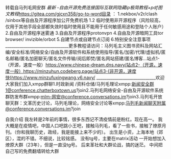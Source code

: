 转载自马列毛网安群
*最新 -自由开源免费连接国际互联网隐藏ip极简教程+pdf图文教程*https://gitea.com/gjcxn358/go-to-word目录 ：    1.nekbox/v2r/clash /sinbox等自由及开源程序加公开免费机场  1.2 临时使用非开源程序（风险较高，仅用于其他手段全部都失效时临时使用且不能用于任何敏感用途和登陆个人账户）          2.自由及开源程序迷雾通                  3.自由及开源程序protonvpn                 4.自由及开源暗网工具tor browser/ invizible/orbot                  5.自建节点或自建节点订阅           6.特别安全注意事项              _______________________________更多教程请访问：马列毛主义图书资料及网站汇编/安全标准/网络安全/自由及开源软件和系统使用指导/匿名/加密/代理/虚拟机/匿名邮箱/匿名加密聊天/匿名文件传输/阅后即焚/匿名网站搭建/匿名博客...站点1-（开源，速度一般）https://www.chinese-dream.dns.navy/站点2-（开源，速度一般）https://minzuhun.codeberg.page/站点3-(非开源，速度快)https://www.minzufuxingwang.v6.navy/ 	_____________________________欢迎大家我们加入xmpp群聊1.时政新闻 /资料仓储/马列毛理论xmpp:新闻安全群1@conference.chatterboxtown.us?join2.马列毛网络安全-自由及开源软件系统群防发布群xmpp:mlm-网安@conference.conversations.im?join3.马列毛开放聊天群：文革历史讨论，马列毛理论，网络安全讨论等xmpp:马列毛新闻聊天附属@conference.conversations.im?join

自我介绍
我左转是2年前的事情，很多东西记不清疫情前是粉红。现在高一。
我大概是在疫情吧，中国人口吧跳小王吧，接触马列毛，看了一些书，接触了燎原月刊。（你和我聊历史，政经，我是能接上来不少的）。
出生是小资，上海本地（郊区），混的不错。不细说，比较铭感。
没有tg号，主要在matrix活动
一开始想加入燎原大群（23年），但是一直没tg号。
后来革社和大群论战，搞的迷茫。
中间把自己写的免费翻墙转给大群
<!--stackedit_data:
eyJoaXN0b3J5IjpbLTg1NDg3OTIyNywzNDk1MDcxMjksLTMyNT
c3MTQ5MCwxNTAwOTk4MTQ1LDI0NTAwMzAzNSwtMjA4ODc0NjYx
MiwxMzE1ODgyNTk2LC03MzY5Mzg4MjIsNTY5NDcwMjM2LDQ5Nz
gxODgxMCwtNDA5OTAzNjUyLC04MjExMjc3MDgsMTkyMzI4NDI3
OCwtMTU5NDk0NjUxOSwtMTgyNjUzMTA4OCw5NzY5NDA3MjUsLT
MzODg1MzIwMCwxNDU1ODMyMjgsNDk3ODE4ODEwLDgwODQ1NzQ5
N119
-->